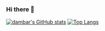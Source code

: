 ### Hi there 👋

<!--
**codekheti/codekheti** is a ✨ _special_ ✨ repository because its `README.md` (this file) appears on your GitHub profile.

Here are some ideas to get you started:

- 🔭 I’m currently working on ...
- 🌱 I’m currently learning ...
- 👯 I’m looking to collaborate on ...
- 🤔 I’m looking for help with ...
- 💬 Ask me about ...
- 📫 How to reach me: ...
- 😄 Pronouns: ...
- ⚡ Fun fact: ...
-->
[![dambar's GitHub stats](https://github-readme-stats.vercel.app/api?username=codekheti&count_private=true&show_icons=true&bg_color=00000000)](https://github.com/codekheti/github-readme-stats)
[![Top Langs](https://github-readme-stats.vercel.app/api/top-langs/?username=codekheti&count_private=true&show_icons=true&langs_count=8&layout=donut)](https://github.com/codekheti/github-readme-stats)
